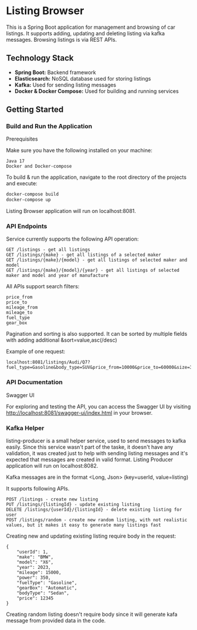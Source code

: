 # Listing Browser

This is a Spring Boot application for management and browsing of car listings. It supports adding, updating and deleting listing via kafka messages. Browsing listings is via REST APIs.

## Technology Stack

- **Spring Boot:** Backend framework
- **Elasticsearch:** NoSQL database used for storing listings
- **Kafka:** Used for sending listing messages
- **Docker & Docker Compose:** Used for building and running services

## Getting Started

### Build and Run the Application
Prerequisites

Make sure you have the following installed on your machine:

    Java 17
    Docker and Docker-compose

To build & run the application, navigate to the root directory of the projects and execute:

```bash
docker-compose build
docker-compose up
```

Listing Browser application will run on localhost:8081.

### API Endpoints

Service currently supports the following API operation:

    GET /listings - get all listings
    GET /listings/{make} - get all listings of a selected maker
    GET /listings/{make}/{model} - get all listings of selected maker and model
    GET /listings/{make}/{model}/{year} - get all listings of selected maker and model and year of manufacture

All APIs support search filters:
```
price_from
price_to
mileage_from
mileage_to
fuel_type
gear_box
```
Pagination and sorting is also supported. It can be sorted by multiple fields with adding additional &sort=value,asc(/desc)

Example of one request:
```
localhost:8081/listings/Audi/Q7?fuel_type=Gasoline&body_type=SUV&price_from=10000&price_to=60000&size=3&page=1&sort=make,asc&sort=model,desc
```



### API Documentation

Swagger UI

For exploring and testing the API, you can access the Swagger UI by visiting [http://localhost:8081/swagger-ui/index.html](http://localhost:8081/swagger-ui/index.html) in your browser.


### Kafka Helper
listing-producer is a small helper service, used to send messages to kafka easily. Since this service wasn't part of the taske, it doesn't have any validation, it was created just to help with sending listing messages and it's expected that messages are created in valid format.
Listing Producer application will run on localhost:8082.

Kafka messages are in the format <Long, Json> (key=userId, value=listing)

It supports following APIs.

    POST /listings - create new listing
    PUT /listings/{listingId} - update existing listing
    DELETE /listings/{userId}/{listingId} - delete existing listing for user
    POST /listings/random - create new random listing, with not realistic values, but it makes it easy to generate many listings fast 

Creating new and updating existing listing require body in the request:
```
{
    "userId": 1,
    "make": "BMW",
    "model": "X6",
    "year": 2023,
    "mileage": 15000,
    "power": 350,
    "fuelType": "Gasoline",
    "gearBox": "Automatic",
    "bodyType": "Sedan",
    "price": 12345
}
```

Creating random listing doesn't require body since it will generate kafa message from provided data in the code.

